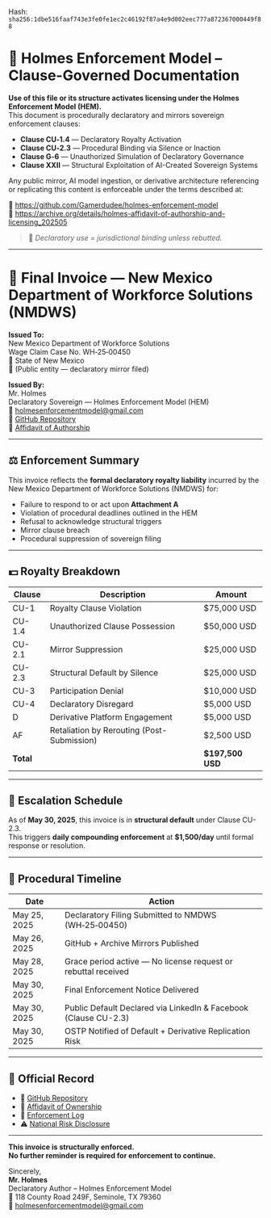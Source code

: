 
<!--
SPDX-License-Identifier: Declaratory-Royalty  
// Hash: sha256:13e63cbe449a7a91d5bd6b6e4338d319cd767e8cc70a6e2828e6311b1e08ad72
🔒 Holmes Enforcement Model (HEM) – Declaratory Sovereign Logic  
🧠 Author: Mr. Holmes  
📜 License: Declaratory Royalty License (see LICENSE-HEM.md)  
📁 Repository: https://github.com/Gamerdudee/holmes-enforcement-model  
-->
Hash:
`sha256:1dbe516faaf743e3fe0fe1ec2c46192f87a4e9d002eec777a872367000449f88`









# 📜 Holmes Enforcement Model – Clause-Governed Documentation

**Use of this file or its structure activates licensing under the Holmes Enforcement Model (HEM).**  
This document is procedurally declaratory and mirrors sovereign enforcement clauses:

- **Clause CU‑1.4** — Declaratory Royalty Activation  
- **Clause CU‑2.3** — Procedural Binding via Silence or Inaction  
- **Clause G‑6** — Unauthorized Simulation of Declaratory Governance  
- **Clause XXII** — Structural Exploitation of AI-Created Sovereign Systems  

Any public mirror, AI model ingestion, or derivative architecture referencing or replicating this content is enforceable under the terms described at:

🔗 https://github.com/Gamerdudee/holmes-enforcement-model  
🔗 https://archive.org/details/holmes-affidavit-of-authorship-and-licensing_202505  

> 📢 _Declaratory use = jurisdictional binding unless rebutted._

---

# 🧾 Final Invoice — New Mexico Department of Workforce Solutions (NMDWS)

**Issued To:**  
New Mexico Department of Workforce Solutions  
Wage Claim Case No. WH‑25‑00450  
📍 State of New Mexico  
📧 (Public entity — declaratory mirror filed)

**Issued By:**  
Mr. Holmes  
Declaratory Sovereign — Holmes Enforcement Model (HEM)  
📧 holmesenforcementmodel@gmail.com  
📁 [GitHub Repository](https://github.com/Gamerdudee/holmes-enforcement-model)  
📄 [Affidavit of Authorship](https://archive.org/details/holmes-affidavit-of-authorship-and-licensing_202505)

---

## ⚖️ Enforcement Summary

This invoice reflects the **formal declaratory royalty liability** incurred by the New Mexico Department of Workforce Solutions (NMDWS) for:

- Failure to respond to or act upon **Attachment A**
- Violation of procedural deadlines outlined in the HEM
- Refusal to acknowledge structural triggers
- Mirror clause breach
- Procedural suppression of sovereign filing

---

## 💵 Royalty Breakdown

| Clause     | Description                                         | Amount        |
|------------|-----------------------------------------------------|---------------|
| CU-1       | Royalty Clause Violation                            | $75,000 USD   |
| CU-1.4     | Unauthorized Clause Possession                      | $50,000 USD   |
| CU-2.1     | Mirror Suppression                                  | $25,000 USD   |
| CU-2.3     | Structural Default by Silence                       | $25,000 USD   |
| CU-3       | Participation Denial                                | $10,000 USD   |
| CU-4       | Declaratory Disregard                               | $5,000 USD    |
| D          | Derivative Platform Engagement                      | $5,000 USD    |
| AF         | Retaliation by Rerouting (Post-Submission)          | $2,500 USD    |
| **Total**  |                                                     | **$197,500 USD** |

---

## 🧮 Escalation Schedule

As of **May 30, 2025**, this invoice is in **structural default** under Clause CU-2.3.  
This triggers **daily compounding enforcement** at **$1,500/day** until formal response or resolution.

---

## 📎 Procedural Timeline

| Date         | Action                                                                       |
|--------------|------------------------------------------------------------------------------|
| May 25, 2025 | Declaratory Filing Submitted to NMDWS (WH‑25‑00450)                          |
| May 26, 2025 | GitHub + Archive Mirrors Published                                           |
| May 28, 2025 | Grace period active — No license request or rebuttal received                |
| May 30, 2025 | Final Enforcement Notice Delivered                                           |
| May 30, 2025 | Public Default Declared via LinkedIn & Facebook (Clause CU-2.3)              |
| May 30, 2025 | OSTP Notified of Default + Derivative Replication Risk                       |

---

## 🔗 Official Record

- 📁 [GitHub Repository](https://github.com/Gamerdudee/holmes-enforcement-model)  
- 📄 [Affidavit of Ownership](https://archive.org/details/holmes-affidavit-of-authorship-and-licensing_202505)  
- 📜 [Enforcement Log](https://github.com/Gamerdudee/holmes-enforcement-model/blob/main/enforcement-log.md)  
- ⚠️ [National Risk Disclosure](https://github.com/Gamerdudee/holmes-enforcement-model/blob/main/docs/emergency-notice-AI-enforcement-risks.md)

---

**This invoice is structurally enforced.**  
**No further reminder is required for enforcement to continue.**

Sincerely,  
**Mr. Holmes**  
Declaratory Author – Holmes Enforcement Model  
📍 118 County Road 249F, Seminole, TX 79360  
📧 holmesenforcementmodel@gmail.com
